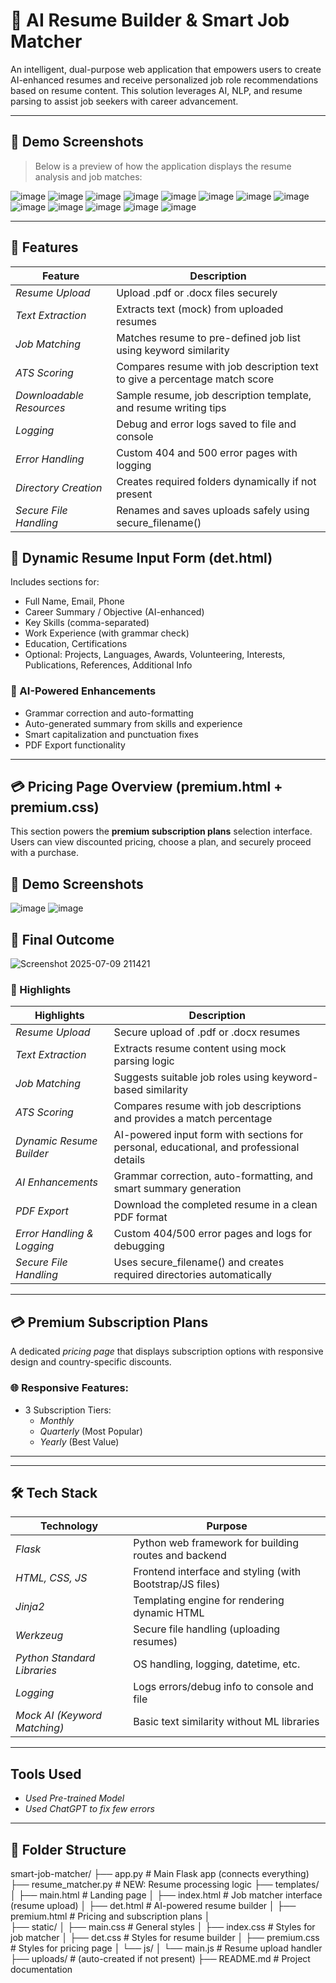 # 💼 AI Resume Builder & Smart Job Matcher

An intelligent, dual-purpose web application that empowers users to create AI-enhanced resumes and receive personalized job role recommendations based on resume content. This solution leverages AI, NLP, and resume parsing to assist job seekers with career advancement.

---

## 📸 Demo Screenshots

> Below is a preview of how the application displays the resume analysis and job matches:

![image](https://github.com/user-attachments/assets/ec365937-0f18-4880-994d-60d6e8d6eaa5)
![image](https://github.com/user-attachments/assets/79bf3e27-9e5b-4787-a650-640f2d851892)
![image](https://github.com/user-attachments/assets/66a217f4-4445-4421-a2fa-11d81be42f7d)
![image](https://github.com/user-attachments/assets/e391f74e-3495-448f-9227-6b692f722900)
![image](https://github.com/user-attachments/assets/57d634aa-85b1-4a25-bc1b-36a71d021fd1)
![image](https://github.com/user-attachments/assets/fc854b70-51fa-4e01-9fbd-d6526157e67a)
![image](https://github.com/user-attachments/assets/e28efca9-cab1-457b-b061-1317e2919b9c)
![image](https://github.com/user-attachments/assets/2222270b-f6fe-4a27-8d9e-8af01c513b72)
![image](https://github.com/user-attachments/assets/9d2f8549-571c-4e09-8d72-c84077903b67)
![image](https://github.com/user-attachments/assets/75ee9999-373e-4fcf-995f-0caa70442e50)
![image](https://github.com/user-attachments/assets/c961fe7a-5ec6-4e44-a048-455d90e83915)
![image](https://github.com/user-attachments/assets/4a02f913-b36d-45f2-be79-f14d18be8baf)
![image](https://github.com/user-attachments/assets/fc23f992-9525-49bc-985f-ede5276c4cfb)

---

## 🚀 Features

| Feature                    | Description                                                                |
| -------------------------- | -------------------------------------------------------------------------- |
| *Resume Upload*          | Upload .pdf or .docx files securely                                    |
| *Text Extraction*        | Extracts text (mock) from uploaded resumes                                 |
| *Job Matching*           | Matches resume to pre-defined job list using keyword similarity            |
| *ATS Scoring*            | Compares resume with job description text to give a percentage match score |
| *Downloadable Resources* | Sample resume, job description template, and resume writing tips           |
| *Logging*                | Debug and error logs saved to file and console                             |
| *Error Handling*         | Custom 404 and 500 error pages with logging                                |
| *Directory Creation*     | Creates required folders dynamically if not present                        |
| *Secure File Handling*   | Renames and saves uploads safely using secure_filename()                 |

## 📝 Dynamic Resume Input Form (det.html)

Includes sections for:

- Full Name, Email, Phone  
- Career Summary / Objective (AI-enhanced)  
- Key Skills (comma-separated)  
- Work Experience (with grammar check)  
- Education, Certifications  
- Optional: Projects, Languages, Awards, Volunteering, Interests, Publications, References, Additional Info  

### 🤖 AI-Powered Enhancements

- Grammar correction and auto-formatting  
- Auto-generated summary from skills and experience  
- Smart capitalization and punctuation fixes  
- PDF Export functionality  

---

## 💳 Pricing Page Overview (premium.html + premium.css)

This section powers the **premium subscription plans** selection interface. Users can view discounted pricing, choose a plan, and securely proceed with a purchase.

## 📸 Demo Screenshots

![image](https://github.com/user-attachments/assets/06347bfd-c01d-40e8-9bcd-97a94c30e33d)
![image](https://github.com/user-attachments/assets/ec726c85-e5f9-4ff0-b352-4b70aebfef90)



## 📸 Final Outcome

![Screenshot 2025-07-09 211421](https://github.com/user-attachments/assets/6db3e327-46b6-4339-85f4-591ccf599f3e)



### 🌟 Highlights

| Highlights               | Description                                                                               |
|--------------------------|-------------------------------------------------------------------------------------------|
| *Resume Upload*          | Secure upload of .pdf or .docx resumes                                                    |
| *Text Extraction*        | Extracts resume content using mock parsing logic                                          |
| *Job Matching*           | Suggests suitable job roles using keyword-based similarity                                |
| *ATS Scoring*            | Compares resume with job descriptions and provides a match percentage                     |
| *Dynamic Resume Builder* | AI-powered input form with sections for personal, educational, and professional details   |
| *AI Enhancements*        | Grammar correction, auto-formatting, and smart summary generation                         |
| *PDF Export*               | Download the completed resume in a clean PDF format                                       |
| *Error Handling & Logging* | Custom 404/500 error pages and logs for debugging                                       |
| *Secure File Handling*     | Uses secure_filename() and creates required directories automatically                       |

---

## 💳 Premium Subscription Plans

A dedicated *pricing page* that displays subscription options with responsive design and country-specific discounts.

### 🌐 Responsive Features:

- 3 Subscription Tiers:
  - *Monthly*
  - *Quarterly* (Most Popular)
  - *Yearly* (Best Value)

---


---

## 🛠️ Tech Stack

| Technology                     | Purpose                                                  |
| ------------------------------ | -------------------------------------------------------- |
| *Flask*                        | Python web framework for building routes and backend     |
| *HTML, CSS, JS*                | Frontend interface and styling (with Bootstrap/JS files) |
| *Jinja2*                       | Templating engine for rendering dynamic HTML             |
| *Werkzeug*                     | Secure file handling (uploading resumes)                 |
| *Python Standard Libraries*    | OS handling, logging, datetime, etc.                     |
| *Logging*                      | Logs errors/debug info to console and file               |
| *Mock AI (Keyword Matching)*   | Basic text similarity without ML libraries               |

---


## Tools Used


- *Used Pre-trained Model*        
- *Used ChatGPT to fix few errors* 

---


## 📁 Folder Structure

smart-job-matcher/
├── app.py                  # Main Flask app (connects everything)
├── resume_matcher.py       # NEW: Resume processing logic
├── templates/
│   ├── main.html           # Landing page
│   ├── index.html          # Job matcher interface (resume upload)
│   ├── det.html            # AI-powered resume builder
│   ├── premium.html        # Pricing and subscription plans
│             
├── static/
│   ├── main.css            # General styles
│   ├── index.css           # Styles for job matcher
│   ├── det.css             # Styles for resume builder
│   ├── premium.css         # Styles for pricing page
│   └── js/
│       └── main.js      # Resume upload handler
├── uploads/                # (auto-created if not present)
├── README.md               # Project documentation
